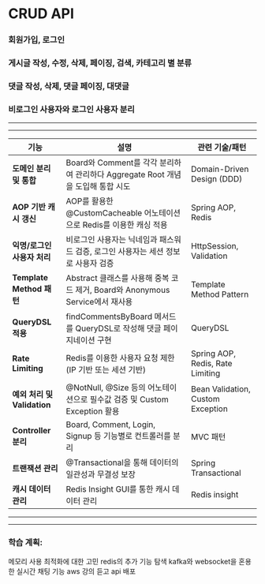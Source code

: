 # CRUD API
### 회원가입, 로그인
### 게시글 작성, 수정, 삭제, 페이징, 검색, 카테고리 별 분류
### 댓글 작성, 삭제, 댓글 페이징, 대댓글
### 비로그인 사용자와 로그인 사용자 분리

---
---


| **기능**                      | **설명**                                                                                 | **관련 기술/패턴**                 |
|-------------------------------|----------------------------------------------------------------------------------------|----------------------------------|
| **도메인 분리 및 통합**        | Board와 Comment를 각각 분리하여 관리하다 Aggregate Root 개념을 도입해 통합 시도            | Domain-Driven Design (DDD)       |
| **AOP 기반 캐시 갱신**         | AOP를 활용한 @CustomCacheable 어노테이션으로 Redis를 이용한 캐싱 적용                     | Spring AOP, Redis                |
| **익명/로그인 사용자 처리**    | 비로그인 사용자는 닉네임과 패스워드 검증, 로그인 사용자는 세션 정보로 사용자 검증           | HttpSession, Validation          |
| **Template Method 패턴**       | Abstract 클래스를 사용해 중복 코드 제거, Board와 Anonymous Service에서 재사용              | Template Method Pattern          |
| **QueryDSL 적용**             | findCommentsByBoard 메서드를 QueryDSL로 작성해 댓글 페이지네이션 구현                     | QueryDSL                         |
| **Rate Limiting**             | Redis를 이용한 사용자 요청 제한 (IP 기반 또는 세션 기반)                                   | Spring AOP, Redis, Rate Limiting |
| **예외 처리 및 Validation**   | @NotNull, @Size 등의 어노테이션으로 필수값 검증 및 Custom Exception 활용                   | Bean Validation, Custom Exception|
| **Controller 분리**            | Board, Comment, Login, Signup 등 기능별로 컨트롤러를 분리                                | MVC 패턴                         |
| **트랜잭션 관리**              | @Transactional을 통해 데이터의 일관성과 무결성 보장                                      | Spring Transactional             |
| **캐시 데이터 관리**           | Redis Insight GUI를 통한 캐시 데이터 관리                                               | Redis insight                    |

---
---
### 학습 계획:
메모리 사용 최적화에 대한 고민
redis의 추가 기능 탐색
kafka와 websocket을 혼용한 실시간 채팅 기능
aws 강의 듣고 api 배포
